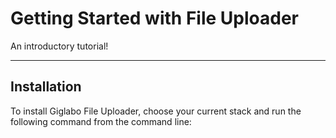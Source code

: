 # Getting Started with File Uploader

An introductory tutorial!

---

## Installation

To install Giglabo File Uploader, choose your current stack and run the following command from the command line:



